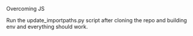 Overcoming JS

Run the update_importpaths.py script after cloning the repo and building env and everything should work.
